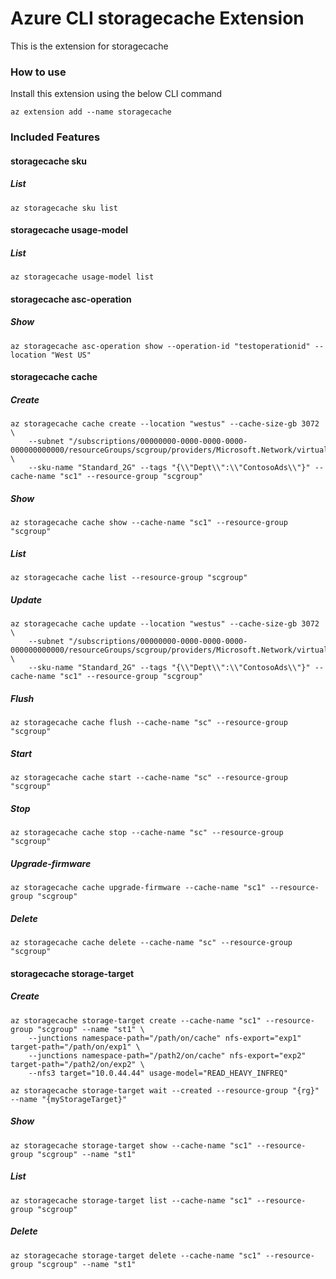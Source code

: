 # Azure CLI storagecache Extension #
This is the extension for storagecache

### How to use ###
Install this extension using the below CLI command
```
az extension add --name storagecache
```

### Included Features ###
#### storagecache sku ####
##### List #####
```
az storagecache sku list
```
#### storagecache usage-model ####
##### List #####
```
az storagecache usage-model list
```
#### storagecache asc-operation ####
##### Show #####
```
az storagecache asc-operation show --operation-id "testoperationid" --location "West US"
```
#### storagecache cache ####
##### Create #####
```
az storagecache cache create --location "westus" --cache-size-gb 3072 \
    --subnet "/subscriptions/00000000-0000-0000-0000-000000000000/resourceGroups/scgroup/providers/Microsoft.Network/virtualNetworks/scvnet/subnets/sub1" \
    --sku-name "Standard_2G" --tags "{\\"Dept\\":\\"ContosoAds\\"}" --cache-name "sc1" --resource-group "scgroup" 
```
##### Show #####
```
az storagecache cache show --cache-name "sc1" --resource-group "scgroup"
```
##### List #####
```
az storagecache cache list --resource-group "scgroup"
```
##### Update #####
```
az storagecache cache update --location "westus" --cache-size-gb 3072 \
    --subnet "/subscriptions/00000000-0000-0000-0000-000000000000/resourceGroups/scgroup/providers/Microsoft.Network/virtualNetworks/scvnet/subnets/sub1" \
    --sku-name "Standard_2G" --tags "{\\"Dept\\":\\"ContosoAds\\"}" --cache-name "sc1" --resource-group "scgroup" 
```
##### Flush #####
```
az storagecache cache flush --cache-name "sc" --resource-group "scgroup"
```
##### Start #####
```
az storagecache cache start --cache-name "sc" --resource-group "scgroup"
```
##### Stop #####
```
az storagecache cache stop --cache-name "sc" --resource-group "scgroup"
```
##### Upgrade-firmware #####
```
az storagecache cache upgrade-firmware --cache-name "sc1" --resource-group "scgroup"
```
##### Delete #####
```
az storagecache cache delete --cache-name "sc" --resource-group "scgroup"
```
#### storagecache storage-target ####
##### Create #####
```
az storagecache storage-target create --cache-name "sc1" --resource-group "scgroup" --name "st1" \
    --junctions namespace-path="/path/on/cache" nfs-export="exp1" target-path="/path/on/exp1" \
    --junctions namespace-path="/path2/on/cache" nfs-export="exp2" target-path="/path2/on/exp2" \
    --nfs3 target="10.0.44.44" usage-model="READ_HEAVY_INFREQ" 

az storagecache storage-target wait --created --resource-group "{rg}" --name "{myStorageTarget}"
```
##### Show #####
```
az storagecache storage-target show --cache-name "sc1" --resource-group "scgroup" --name "st1"
```
##### List #####
```
az storagecache storage-target list --cache-name "sc1" --resource-group "scgroup"
```
##### Delete #####
```
az storagecache storage-target delete --cache-name "sc1" --resource-group "scgroup" --name "st1"
```